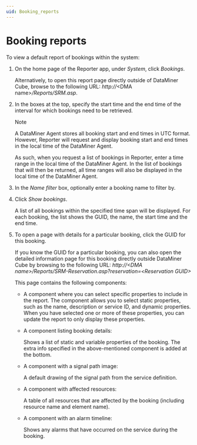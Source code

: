 ```yaml
---
uid: Booking_reports
---
```


# Booking reports

To view a default report of bookings within the system:

1. On the home page of the Reporter app, under *System*, click *Bookings*.

   Alternatively, to open this report page directly outside of DataMiner Cube, browse to the following URL: *http://*\<DMA name>*/Reports/SRM.asp*.

1. In the boxes at the top, specify the start time and the end time of the interval for which bookings need to be retrieved.

   > [!NOTE]
   > A DataMiner Agent stores all booking start and end times in UTC format. However, Reporter will request and display booking start and end times in the local time of the DataMiner Agent.
   >
   > As such, when you request a list of bookings in Reporter, enter a time range in the local time of the DataMiner Agent. In the list of bookings that will then be returned, all time ranges will also be displayed in the local time of the DataMiner Agent.

1. In the *Name filter* box, optionally enter a booking name to filter by.

1. Click *Show bookings*.

   A list of all bookings within the specified time span will be displayed. For each booking, the list shows the GUID, the name, the start time and the end time.

1. To open a page with details for a particular booking, click the GUID for this booking.

   If you know the GUID for a particular booking, you can also open the detailed information page for this booking directly outside DataMiner Cube by browsing to the following URL: *http://\<DMA name>/Reports/SRM-Reservation.asp?reservation=\<Reservation GUID>*

   This page contains the following components:

   - A component where you can select specific properties to include in the report. The component allows you to select static properties, such as the name, description or service ID, and dynamic properties. When you have selected one or more of these properties, you can update the report to only display these properties.

   - A component listing booking details:

     Shows a list of static and variable properties of the booking. The extra info specified in the above-mentioned component is added at the bottom.

   - A component with a signal path image:

     A default drawing of the signal path from the service definition.

   - A component with affected resources:

     A table of all resources that are affected by the booking (including resource name and element name).

   - A component with an alarm timeline:

     Shows any alarms that have occurred on the service during the booking.
